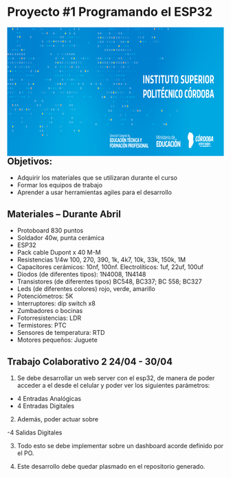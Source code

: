# Proyecto #1 Programando el ESP32

<img src="https://github.com/ISPC-TST-ELECTRONICA-MICROCONTROLADA/proyecto-1-grupo-01/blob/master/imagenes/logo2.png" align="left" height="300">


## Objetivos:

- Adquirir los materiales que se utilizaran durante el curso
- Formar los equipos de trabajo
- Aprender a usar herramientas agiles para el desarrollo

## Materiales – Durante Abril

- Protoboard 830 puntos
- Soldador 40w, punta cerámica
- ESP32
- Pack cable Dupont x 40 M-M
- Resistencias 1/4w 100, 270, 390, 1k, 4k7, 10k, 33k, 150k, 1M
- Capacitores cerámicos: 10nf, 100nf. Electrolíticos: 1uf, 22uf, 100uf
- Diodos (de diferentes tipos): 1N4008, 1N4148
- Transistores (de diferentes tipos) BC548, BC337; BC 558; BC327
- Leds (de diferentes colores) rojo, verde, amarillo
- Potenciómetros: 5K
- Interruptores: dip switch x8
- Zumbadores o bocinas
- Fotorresistencias: LDR
- Termistores: PTC
- Sensores de temperatura: RTD
- Motores pequeños: Juguete

## Trabajo Colaborativo 2 24/04 - 30/04

1. Se debe desarrollar un web server con el esp32, de manera de poder acceder a el desde el celular y poder ver los siguientes parámetros:

- 4 Entradas Analógicas
- 4 Entradas Digitales

2. Además, poder actuar sobre

-4 Salidas Digitales

3. Todo esto se debe implementar sobre un dashboard acorde definido por el
PO.

4. Este desarrollo debe quedar plasmado en el repositorio generado.